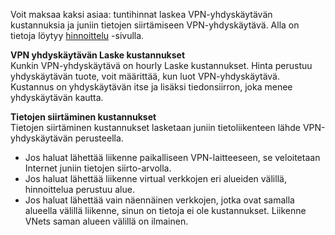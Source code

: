 Voit maksaa kaksi asiaa: tuntihinnat laskea VPN-yhdyskäytävän kustannuksia ja juniin tietojen siirtämiseen VPN-yhdyskäytävä. Alla on tietoja löytyy [hinnoittelu](https://azure.microsoft.com/pricing/details/vpn-gateway) -sivulla.

**VPN yhdyskäytävän Laske kustannukset**<br>Kunkin VPN-yhdyskäytävä on hourly Laske kustannukset. Hinta perustuu yhdyskäytävän tuote, voit määrittää, kun luot VPN-yhdyskäytävä. Kustannus on yhdyskäytävän itse ja lisäksi tiedonsiirron, joka menee yhdyskäytävän kautta.

**Tietojen siirtäminen kustannukset**<br>Tietojen siirtäminen kustannukset lasketaan juniin tietoliikenteen lähde VPN-yhdyskäytävän perusteella.

- Jos haluat lähettää liikenne paikalliseen VPN-laitteeseen, se veloitetaan Internet juniin tietojen siirto-arvolla.
- Jos haluat lähettää liikenne virtual verkkojen eri alueiden välillä, hinnoittelua perustuu alue.
- Jos haluat lähettää vain näennäinen verkkojen, jotka ovat samalla alueella välillä liikenne, sinun on tietoja ei ole kustannukset. Liikenne VNets saman alueen välillä on ilmainen.
